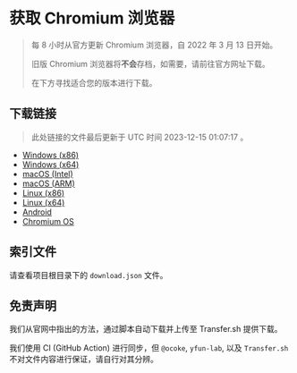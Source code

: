 # 获取 Chromium 浏览器

> 每 8 小时从官方更新 Chromium 浏览器，自 2022 年 3 月 13 日开始。
> 
> 旧版 Chromium 浏览器将**不会**存档，如需要，请前往官方网址下载。
>
> 在下方寻找适合您的版本进行下载。

## 下载链接

> 此处链接的文件最后更新于 UTC 时间 2023-12-15 01:07:17
。

- [Windows (x86)](https://transfer.sh/GtOr9507ut/Win.zip)
- [Windows (x64)](https://transfer.sh/QQNRGzumjJ/Win_x64.zip)
- [macOS (Intel)](https://transfer.sh/f0Pchpy0gg/Mac.zip)
- [macOS (ARM)](https://transfer.sh/RXCQK0pcAA/Mac_Arm.zip)
- [Linux (x86)](https://transfer.sh/avvoTqOENG/Linux.zip)
- [Linux (x64)](https://transfer.sh/mcORqp5ixW/Linux_x64.zip)
- [Android](https://transfer.sh/pFc3Sxeor2/Android.zip)
- [Chromium OS](https://transfer.sh/KrpQgntV2a/Linux_ChromiumOS_Full.zip)

## 索引文件

请查看项目根目录下的 `download.json` 文件。

## 免责声明

我们从官网中指出的方法，通过脚本自动下载并上传至 Transfer.sh 提供下载。

我们使用 CI (GitHub Action) 进行同步，但 `@ocoke`, `yfun-lab`, 以及 `Transfer.sh` 不对文件内容进行保证，请自行对其分辨。
